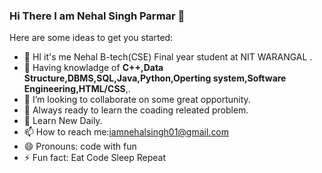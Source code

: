 ### Hi There I am Nehal Singh Parmar 👋


Here are some ideas to get you started:

- 🔭 HI it's me Nehal B-tech(CSE) Final year student at NIT WARANGAL .
- 🌱 Having knowladge of **C++,Data Structure,DBMS,SQL,Java,Python,Operting system,Software Engineering,HTML/CSS**,.
- 👯 I’m looking to collaborate on some great opportunity.
- 🤔 Always ready to learn the coading releated problem.
- 💬 Learn New Daily.
- 📫 How to reach me:iamnehalsingh01@gmail.com
- 😄 Pronouns: code with fun
- ⚡ Fun fact: Eat Code Sleep Repeat 


